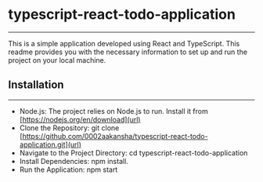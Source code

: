 # typescript-react-todo-application
--------------------------------------------------------------------------------------
This is a simple application developed using React and TypeScript. This readme provides you with the necessary information to set up and run the project on your local machine.

## Installation
--------------------------------------------------------------------------------------
- Node.js: The project relies on Node.js to run. Install it from [https://nodejs.org/en/download](url)
- Clone the Repository: git clone [https://github.com/0002aakansha/typescript-react-todo-application.git](url)
- Navigate to the Project Directory: cd typescript-react-todo-application
- Install Dependencies: npm install.
- Run the Application: npm start
